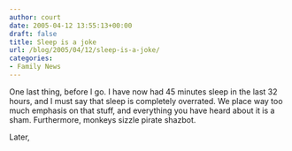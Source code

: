 ```yaml
---
author: court
date: 2005-04-12 13:55:13+00:00
draft: false
title: Sleep is a joke
url: /blog/2005/04/12/sleep-is-a-joke/
categories:
- Family News
---
```


One last thing, before I go.  I have now had 45 minutes sleep in the last 32 hours, and I must say that sleep is completely overrated.  We place way too much emphasis on that stuff, and everything you have heard about it is a sham.  Furthermore, monkeys sizzle pirate shazbot.

Later,
